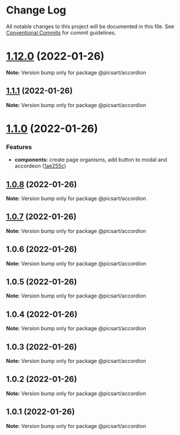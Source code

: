 # Change Log

All notable changes to this project will be documented in this file.
See [Conventional Commits](https://conventionalcommits.org) for commit guidelines.

# [1.12.0](https://github.com/har-sargis/lerna/compare/v1.11.0...v1.12.0) (2022-01-26)

**Note:** Version bump only for package @picsart/accordion





## [1.1.1](https://github.com/har-sargis/lerna/compare/@picsart/accordion@1.1.0...@picsart/accordion@1.1.1) (2022-01-26)

**Note:** Version bump only for package @picsart/accordion





# [1.1.0](https://github.com/har-sargis/lerna/compare/@picsart/accordion@1.0.8...@picsart/accordion@1.1.0) (2022-01-26)


### Features

* **components:** create page organisms, add button to modal and accordeon ([1ae255c](https://github.com/har-sargis/lerna/commit/1ae255c6874ba77b4c71645975dafa402ef5d0c0))





## [1.0.8](https://github.com/har-sargis/lerna/compare/@picsart/accordion@1.0.7...@picsart/accordion@1.0.8) (2022-01-26)

**Note:** Version bump only for package @picsart/accordion





## [1.0.7](https://github.com/har-sargis/lerna/compare/@picsart/accordion@1.0.6...@picsart/accordion@1.0.7) (2022-01-26)

**Note:** Version bump only for package @picsart/accordion





## 1.0.6 (2022-01-26)

**Note:** Version bump only for package @picsart/accordion





## 1.0.5 (2022-01-26)

**Note:** Version bump only for package @picsart/accordion





## 1.0.4 (2022-01-26)

**Note:** Version bump only for package @picsart/accordion





## 1.0.3 (2022-01-26)

**Note:** Version bump only for package @picsart/accordion





## 1.0.2 (2022-01-26)

**Note:** Version bump only for package @picsart/accordion





## 1.0.1 (2022-01-26)

**Note:** Version bump only for package @picsart/accordion
